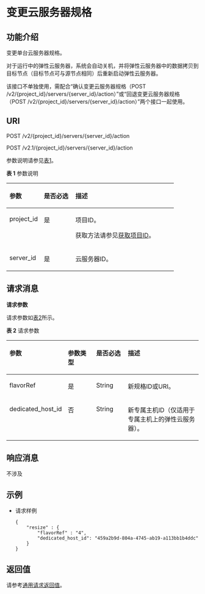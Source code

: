 # 变更云服务器规格<a name="ZH-CN_TOPIC_0028714261"></a>

## 功能介绍<a name="section5763990416457"></a>

变更单台云服务器规格。

对于运行中的弹性云服务器，系统会自动关机，并将弹性云服务器中的数据拷贝到目标节点（目标节点可与源节点相同）后重新启动弹性云服务器。

该接口不单独使用，需配合“确认变更云服务器规格（POST /v2/\{project\_id\}/servers/\{server\_id\}/action）”或“回退变更云服务器规格（POST /v2/\{project\_id\}/servers/\{server\_id\}/action）”两个接口一起使用。

## URI<a name="section934152916457"></a>

POST /v2/\{project\_id\}/servers/\{server\_id\}/action

POST /v2.1/\{project\_id\}/servers/\{server\_id\}/action

参数说明请参见[表1](#table3588765216457)。

**表 1**  参数说明

<a name="table3588765216457"></a>
<table><thead align="left"><tr id="row3213599316457"><th class="cellrowborder" valign="top" width="20.549999999999997%" id="mcps1.2.4.1.1"><p id="p5187119"><a name="p5187119"></a><a name="p5187119"></a>参数</p>
</th>
<th class="cellrowborder" valign="top" width="18.86%" id="mcps1.2.4.1.2"><p id="p17503500"><a name="p17503500"></a><a name="p17503500"></a>是否必选</p>
</th>
<th class="cellrowborder" valign="top" width="60.589999999999996%" id="mcps1.2.4.1.3"><p id="p8497414"><a name="p8497414"></a><a name="p8497414"></a>描述</p>
</th>
</tr>
</thead>
<tbody><tr id="row5283576216457"><td class="cellrowborder" valign="top" width="20.549999999999997%" headers="mcps1.2.4.1.1 "><p id="p5183832116457"><a name="p5183832116457"></a><a name="p5183832116457"></a>project_id</p>
</td>
<td class="cellrowborder" valign="top" width="18.86%" headers="mcps1.2.4.1.2 "><p id="p3815449716457"><a name="p3815449716457"></a><a name="p3815449716457"></a>是</p>
</td>
<td class="cellrowborder" valign="top" width="60.589999999999996%" headers="mcps1.2.4.1.3 "><p id="p37593705"><a name="p37593705"></a><a name="p37593705"></a>项目ID。</p>
<p id="p1180512217438"><a name="p1180512217438"></a><a name="p1180512217438"></a>获取方法请参见<a href="获取项目ID.md">获取项目ID</a>。</p>
</td>
</tr>
<tr id="row3155913116457"><td class="cellrowborder" valign="top" width="20.549999999999997%" headers="mcps1.2.4.1.1 "><p id="p615277916457"><a name="p615277916457"></a><a name="p615277916457"></a>server_id</p>
</td>
<td class="cellrowborder" valign="top" width="18.86%" headers="mcps1.2.4.1.2 "><p id="p2861306316457"><a name="p2861306316457"></a><a name="p2861306316457"></a>是</p>
</td>
<td class="cellrowborder" valign="top" width="60.589999999999996%" headers="mcps1.2.4.1.3 "><p id="p3595679216457"><a name="p3595679216457"></a><a name="p3595679216457"></a>云服务器ID。</p>
</td>
</tr>
</tbody>
</table>

## 请求消息<a name="section5517568016457"></a>

**请求参数**

请求参数如[表2](#table2242889516457)所示。

**表 2**  请求参数

<a name="table2242889516457"></a>
<table><thead align="left"><tr id="row3650219016457"><th class="cellrowborder" valign="top" width="21.557844215578445%" id="mcps1.2.5.1.1"><p id="zh-cn_topic_0057973030_p1494644"><a name="zh-cn_topic_0057973030_p1494644"></a><a name="zh-cn_topic_0057973030_p1494644"></a>参数</p>
</th>
<th class="cellrowborder" valign="top" width="16.58834116588341%" id="mcps1.2.5.1.2"><p id="zh-cn_topic_0057973030_p53957349"><a name="zh-cn_topic_0057973030_p53957349"></a><a name="zh-cn_topic_0057973030_p53957349"></a>参数类型</p>
</th>
<th class="cellrowborder" valign="top" width="17.44825517448255%" id="mcps1.2.5.1.3"><p id="zh-cn_topic_0057973030_p8469150"><a name="zh-cn_topic_0057973030_p8469150"></a><a name="zh-cn_topic_0057973030_p8469150"></a>是否必选</p>
</th>
<th class="cellrowborder" valign="top" width="44.40555944405559%" id="mcps1.2.5.1.4"><p id="zh-cn_topic_0057973030_p14912584"><a name="zh-cn_topic_0057973030_p14912584"></a><a name="zh-cn_topic_0057973030_p14912584"></a>描述</p>
</th>
</tr>
</thead>
<tbody><tr id="row1418337416457"><td class="cellrowborder" valign="top" width="21.557844215578445%" headers="mcps1.2.5.1.1 "><p id="p800266116457"><a name="p800266116457"></a><a name="p800266116457"></a>flavorRef</p>
</td>
<td class="cellrowborder" valign="top" width="16.58834116588341%" headers="mcps1.2.5.1.2 "><p id="p4423583316457"><a name="p4423583316457"></a><a name="p4423583316457"></a>是</p>
</td>
<td class="cellrowborder" valign="top" width="17.44825517448255%" headers="mcps1.2.5.1.3 "><p id="p2633272116457"><a name="p2633272116457"></a><a name="p2633272116457"></a>String</p>
</td>
<td class="cellrowborder" valign="top" width="44.40555944405559%" headers="mcps1.2.5.1.4 "><p id="p341898416457"><a name="p341898416457"></a><a name="p341898416457"></a>新规格ID或URI。</p>
</td>
</tr>
<tr id="row6013179512935"><td class="cellrowborder" valign="top" width="21.557844215578445%" headers="mcps1.2.5.1.1 "><p id="p2840141712945"><a name="p2840141712945"></a><a name="p2840141712945"></a>dedicated_host_id</p>
</td>
<td class="cellrowborder" valign="top" width="16.58834116588341%" headers="mcps1.2.5.1.2 "><p id="p5880503012935"><a name="p5880503012935"></a><a name="p5880503012935"></a>否</p>
</td>
<td class="cellrowborder" valign="top" width="17.44825517448255%" headers="mcps1.2.5.1.3 "><p id="p6558702312935"><a name="p6558702312935"></a><a name="p6558702312935"></a>String</p>
</td>
<td class="cellrowborder" valign="top" width="44.40555944405559%" headers="mcps1.2.5.1.4 "><p id="p1094865212935"><a name="p1094865212935"></a><a name="p1094865212935"></a>新专属主机ID（仅适用于专属主机上的弹性云服务器）。</p>
</td>
</tr>
</tbody>
</table>

## 响应消息<a name="section1759889416457"></a>

不涉及

## 示例<a name="section1264820314241"></a>

-   请求样例

    ```
    {
        "resize" : {
            "flavorRef" : "4",
            "dedicated_host_id": "459a2b9d-804a-4745-ab19-a113bb1b4ddc"
        }
    }
    ```


## 返回值<a name="section1180080516457"></a>

请参考[通用请求返回值](通用请求返回值.md)。

